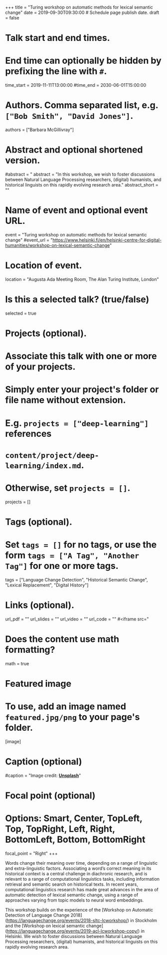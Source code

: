 +++
title = "Turing workshop on automatic methods for lexical semantic change"
date = 2019-09-30T09:30:00 # Schedule page publish date.
draft = false

# Talk start and end times.
#   End time can optionally be hidden by prefixing the line with `#`.
time_start = 2019-11-11T13:00:00
#time_end = 2030-06-01T15:00:00

# Authors. Comma separated list, e.g. `["Bob Smith", "David Jones"]`.
authors = ["Barbara McGillivray"]

# Abstract and optional shortened version.
#abstract = "
abstract = "In this workshop, we wish to foster discussions between Natural Language Processing researchers, (digital) humanists, and historical linguists on this rapidly evolving research area."
abstract_short = ""

# Name of event and optional event URL.
event = "Turing workshop on automatic methods for lexical semantic change"
#event_url = "https://www.helsinki.fi/en/helsinki-centre-for-digital-humanities/workshop-on-lexical-semantic-change"


# Location of event.
location = "Augusta Ada Meeting Room, The Alan Turing Institute, London"

# Is this a selected talk? (true/false)
selected = true

# Projects (optional).
#   Associate this talk with one or more of your projects.
#   Simply enter your project's folder or file name without extension.
#   E.g. `projects = ["deep-learning"]` references 
#   `content/project/deep-learning/index.md`.
#   Otherwise, set `projects = []`.
projects = []

# Tags (optional).
#   Set `tags = []` for no tags, or use the form `tags = ["A Tag", "Another Tag"]` for one or more tags.
tags = ["Language Change Detection", "Historical Semantic Change", "Lexical Replacement", "Digital History"]

# Links (optional).
url_pdf = ""
url_slides = ""
url_video = ""
url_code = ""
#<iframe src="

# Does the content use math formatting?
math = true

# Featured image
# To use, add an image named `featured.jpg/png` to your page's folder. 
[image]

  # Caption (optional)
  #caption = "Image credit: [**Unsplash**](https://unsplash.com/photos/bzdhc5b3Bxs)"

  # Focal point (optional)
  # Options: Smart, Center, TopLeft, Top, TopRight, Left, Right, BottomLeft, Bottom, BottomRight
  focal_point = "Right"
+++

Words change their meaning over time, depending on a range of linguistic and extra-linguistic factors. Associating a word’s correct meaning in its historical context is a central challenge in diachronic research, and is relevant to a range of computational linguistics tasks, including information retrieval and semantic search on historical texts. In recent years, computational linguistics research has made great advances in the area of automatic detection of lexical semantic change, using a range of approaches varying from topic models to neural word embeddings. 

This workshop builds on the experience of the [Workshop on Automatic Detection of Language Change 2018]  (https://languagechange.org/events/2018-sltc-lcworkshop/) in Stockholm and the [Workshop on lexical semantic change] (https://languagechange.org/events/2019-acl-lcworkshop-copy/) in Helsinki. We wish to foster discussions between Natural Language Processing researchers, (digital) humanists, and historical linguists on this rapidly evolving research area.

